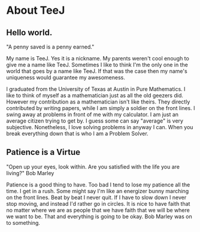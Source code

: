 # About TeeJ

## Hello world. 
"A penny saved is a penny earned."

My name is TeeJ. Yes it is a nickname. My parents weren't cool enough to give me a name like TeeJ. Sometimes I like to think I'm the only one in the world that goes by a name like TeeJ. If that was the case then my name's uniqueness would guarantee my awesomeness. 

I graduated from the University of Texas at Austin in Pure Mathematics. I like to think of myself as a mathematician just as all the old geezers did. However my contribution as a mathematician isn't like theirs. They directly contributed by writing papers, while I am simply a soldier on the front lines. I swing away at problems in front of me with my calculator. I am just an average citizen trying to get by. I guess some can say "average" is very subjective. Nonetheless, I love solving problems in anyway I can. When you break everything down that is who I am a Problem Solver. 

## Patience is a Virtue
"Open up your eyes, look within. Are you satisfied with the life you are living?" Bob Marley

Patience is a good thing to have. Too bad I tend to lose my patience all the time. I get in a rush. Some might say I'm like an energizer bunny marching on the front lines. Beat by beat I never quit. If I have to slow down I never stop moving, and instead I'd rather go in circles. It is nice to have faith that no matter where we are as people that we have faith that we will be where we want to be. That and everything is going to be okay. Bob Marley was on to something.  
